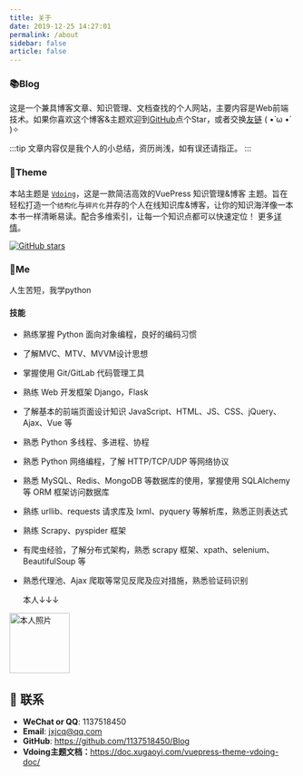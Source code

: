 ```yaml
---
title: 关于
date: 2019-12-25 14:27:01
permalink: /about
sidebar: false
article: false
---
```


### 📚Blog
这是一个兼具博客文章、知识管理、文档查找的个人网站，主要内容是Web前端技术。如果你喜欢这个博客&主题欢迎到[GitHub](https://github.com/1137518450/Blog)点个Star，或者交换[友链](/friends/) ( •̀ ω •́ )✧

:::tip
文章内容仅是我个人的小总结，资历尚浅，如有误还请指正。
:::


### 🎨Theme
本站主题是 [`Vdoing`](https://github.com/1137518450/Blog)，这是一款简洁高效的VuePress 知识管理&博客 主题。旨在轻松打造一个`结构化`与`碎片化`并存的个人在线知识库&博客，让你的知识海洋像一本本书一样清晰易读。配合多维索引，让每一个知识点都可以快速定位！ 更多[详情](https://github.com/1137518450/Blog)。

<a href="https://github.com/1137518450/Blog/stargazers" target="_blank"><img src='https://img.shields.io/github/stars/xugaoyi/vuepress-theme-vdoing' alt='GitHub stars' class="no-zoom"></a>


### 🐼Me
人生苦短，我学python

#### 技能
* 熟练掌握 Python 面向对象编程，良好的编码习惯
* 了解MVC、MTV、MVVM设计思想
* 掌握使用 Git/GitLab 代码管理工具
* 熟练 Web 开发框架 Django，Flask
* 了解基本的前端页面设计知识 JavaScript、HTML、JS、CSS、jQuery、Ajax、Vue 等
* 熟悉 Python 多线程、多进程、协程
* 熟悉 Python 网络编程，了解 HTTP/TCP/UDP 等网络协议
* 熟悉 MySQL、Redis、MongoDB 等数据库的使用，掌握使用 SQLAlchemy 等 ORM 框架访问数据库
* 熟练 urllib、requests 请求库及 lxml、pyquery 等解析库，熟悉正则表达式
* 熟练 Scrapy、pyspider 框架
* 有爬虫经验，了解分布式架构，熟悉 scrapy 框架、xpath、selenium、BeautifulSoup 等
* 熟悉代理池、Ajax 爬取等常见反爬及应对措施，熟悉验证码识别

  本人↓↓↓

<img src='
https://jiangxuejian.oss-cn-chengdu.aliyuncs.com/head%20portrait%20.jpg' alt='本人照片' style="width:106px;">


## :email: 联系

- **WeChat or QQ**: <a :href="qqUrl" class='qq'>1137518450</a>
- **Email**:  <a href="mailto:jxjcq@qq.com">jxjcq@qq.com</a>
- **GitHub**: <https://github.com/1137518450/Blog>
- **Vdoing主题文档：**<https://doc.xugaoyi.com/vuepress-theme-vdoing-doc/>

<script>
  export default {
    data(){
      return {
        qqUrl: 'tencent://message/?uin=894072666&Site=&Menu=yes'
      }
    },
    mounted(){
      const flag =  navigator.userAgent.match(/(phone|pad|pod|iPhone|iPod|ios|iPad|Android|Mobile|BlackBerry|IEMobile|MQQBrowser|JUC|Fennec|wOSBrowser|BrowserNG|WebOS|Symbian|Windows Phone)/i);
      if(flag){
        this.qqUrl = 'mqqwpa://im/chat?chat_type=wpa&uin=894072666&version=1&src_type=web&web_src=oicqzone.com'
      }
    }
  }
</script>
